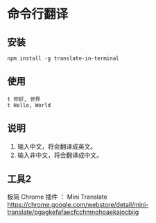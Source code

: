 # 命令行翻译

## 安装

```
npm install -g translate-in-terminal
```


## 使用

```
t 你好, 世界
t Hello, World
```

## 说明

1. 输入中文，将会翻译成英文。
2. 输入非中文，将会翻译成中文。


## 工具2

极简 Chrome 插件 ： Mini Translate
https://chrome.google.com/webstore/detail/mini-translate/pgagkefafaecfcchmnohoaekajocbiig